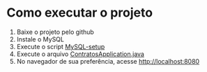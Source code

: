 # Como executar o projeto

1. Baixe o projeto pelo github
2. Instale o MySQL
3. Execute o script [MySQL-setup](bin/MySQL-setup.ps1)
4. Execute o arquivo [ContratosApplication.java](getinfo-backend/contratos/src/main/java/com/getinfo/contratos/ContratosApplication.java)
5. No navegador de sua preferência, acesse <http://localhost:8080>
